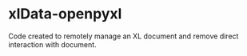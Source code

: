 # xlData-openpyxl
Code created to remotely manage an XL document and remove direct interaction with document.
